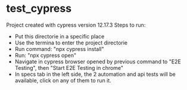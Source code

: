 # test_cypress
Project created with cypress version 12.17.3
Steps to run:
 - Put this directorie in a specific place
 - Use the termina to enter the project directorie
 - Run command:  "npx cypress install"
 - Run:  "npx cypress open"
 - Navigate in cypress browser opened by previous command to "E2E Testing", then "Start E2E Testing in chrome"
 - In specs tab in the left side, the 2 automation and api tests will be available, click on any of them to run it.

